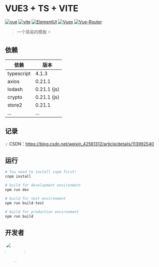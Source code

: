 # VUE3 + TS + VITE

[![vue](https://img.shields.io/badge/vue-3.0.5-brightgreen.svg "vue")](https://www.vue3js.cn/docs/zh/)
[![vite](https://img.shields.io/badge/vite-2.0.1-green.svg "vite")](https://cn.vitejs.dev/)
[![ElementUI](https://img.shields.io/badge/Element%2B-1.0.2-orange.svg "ele")](https://element-plus.gitee.io/#/zh-CN)
[![Vuex](https://img.shields.io/badge/vuex-4.0.0-red.svg "Vuex")](https://next.vuex.vuejs.org)
[![Vue-Router](https://img.shields.io/badge/vue--router-4.0.4-yellowgreen.svg "Vue-Router")](https://vue3js.cn/router4/)

> 一个简易的模板 ⚡️

## 依赖

| 依赖 | 版本 |
|--|--|
| typescript | 4.1.3 |
| axios | 0.21.1 |
| lodash | 0.21.1 (js) |
| crypto | 0.21.1 (js) |
| store2 | 0.21.1 |
| ... | ... |

## 记录

💡 CSDN：<a href='https://blog.csdn.net/weixin_42561312/article/details/113992540'>https://blog.csdn.net/weixin_42561312/article/details/113992540</a>

## 运行

```bash
# You need to install cnpm first!
cnpm install

# build for development environment
npm run dev

# build for test environment
npm run build-test

# build for production environment
npm run build
```

## 开发者

<div style="width:66px;height:66px;border-radius:50%;overflow:hidden">
   <a href="https://github.com/lwm98">
      <img src="https://avatars1.githubusercontent.com/u/48340898?s=460&u=78d39b7b7304e030eee7ab9aeec5b62fd792d253&v=4" width="66" height="66"/>
   </a>
</div>